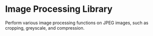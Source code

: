 # Image Processing Library 

Perform various image processing functions on JPEG images, such as
cropping, greyscale, and compression.
